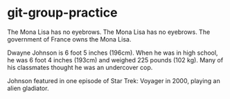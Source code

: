# git-group-practice

The Mona Lisa has no eyebrows.
The Mona Lisa has no eyebrows.
The government of France owns the Mona Lisa.


Dwayne Johnson is 6 foot 5 inches (196cm). When he was in high school, he was 6 foot 4 inches (193cm) and weighed 225 pounds (102 kg). Many of his classmates thought he was an undercover cop.

Johnson featured in one episode of Star Trek: Voyager in 2000, playing an alien gladiator.

